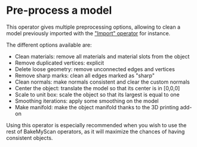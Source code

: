 # Pre-process a model

This operator gives multiple preprocessing options, allowing to clean a model previously imported with the ["Import" operator](11_import.md) for instance.

The different options available are:

* Clean materials: remove all materials and material slots from the object
* Remove duplicated vertices: explicit
* Delete loose geometry: remove unconnected edges and vertices
* Remove sharp marks: clean all edges marked as "sharp"
* Clean normals: make normals consistent and clear the custom normals
* Center the object: translate the model so that its center is in [0,0,0]
* Scale to unit box: scale the object so that its largest is equal to one
* Smoothing iterations: apply some smoothing on the model
* Make manifold: make the object manifold thanks to the 3D printing add-on

Using this operator is especially recommended when you wish to use the rest of BakeMyScan operators, as it will maximize the chances of having consistent objects.
